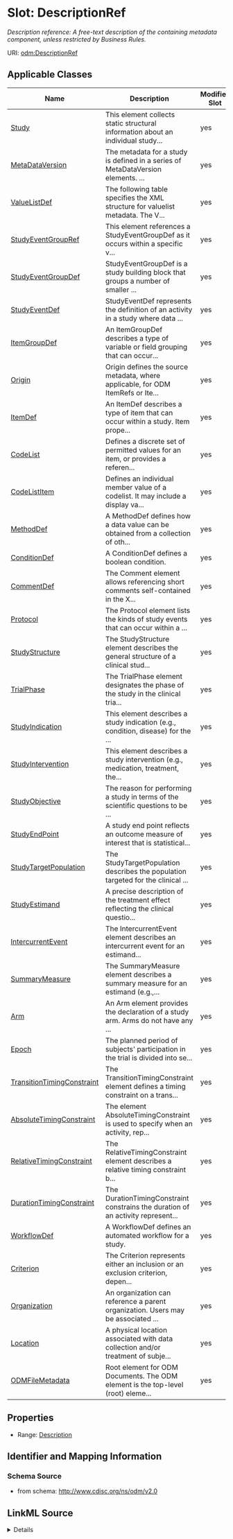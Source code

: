 # Slot: DescriptionRef


_Description reference: A free-text description of the containing metadata component, unless restricted by Business Rules._



URI: [odm:DescriptionRef](http://www.cdisc.org/ns/odm/v2.0/DescriptionRef)



<!-- no inheritance hierarchy -->




## Applicable Classes

| Name | Description | Modifies Slot |
| --- | --- | --- |
[Study](Study.md) | This element collects static structural information about an individual study... |  yes  |
[MetaDataVersion](MetaDataVersion.md) | The metadata for a study is defined in a series of MetaDataVersion elements. ... |  yes  |
[ValueListDef](ValueListDef.md) | The following table specifies the XML structure for valuelist metadata. The V... |  yes  |
[StudyEventGroupRef](StudyEventGroupRef.md) | This element references a StudyEventGroupDef as it occurs within a specific v... |  yes  |
[StudyEventGroupDef](StudyEventGroupDef.md) | StudyEventGroupDef is a study building block that groups a number of smaller ... |  yes  |
[StudyEventDef](StudyEventDef.md) | StudyEventDef represents the definition of an activity in a study where data ... |  yes  |
[ItemGroupDef](ItemGroupDef.md) | An ItemGroupDef describes a type of variable or field grouping that can occur... |  yes  |
[Origin](Origin.md) | Origin defines the source metadata, where applicable, for ODM ItemRefs or Ite... |  yes  |
[ItemDef](ItemDef.md) | An ItemDef describes a type of item that can occur within a study. Item prope... |  yes  |
[CodeList](CodeList.md) | Defines a discrete set of permitted values for an item, or provides a referen... |  yes  |
[CodeListItem](CodeListItem.md) | Defines an individual member value of a codelist. It may include a display va... |  yes  |
[MethodDef](MethodDef.md) | A MethodDef defines how a data value can be obtained from a collection of oth... |  yes  |
[ConditionDef](ConditionDef.md) | A ConditionDef defines a boolean condition. |  yes  |
[CommentDef](CommentDef.md) | The Comment element allows referencing short comments self-contained in the X... |  yes  |
[Protocol](Protocol.md) | The Protocol element lists the kinds of study events that can occur within a ... |  yes  |
[StudyStructure](StudyStructure.md) | The StudyStructure element describes the general structure of a clinical stud... |  yes  |
[TrialPhase](TrialPhase.md) | The TrialPhase element designates the phase of the study in the clinical tria... |  yes  |
[StudyIndication](StudyIndication.md) | This element describes a study indication (e.g., condition, disease) for the ... |  yes  |
[StudyIntervention](StudyIntervention.md) | This element describes a study intervention (e.g., medication, treatment, the... |  yes  |
[StudyObjective](StudyObjective.md) | The reason for performing a study in terms of the scientific questions to be ... |  yes  |
[StudyEndPoint](StudyEndPoint.md) | A study end point reflects an outcome measure of interest that is statistical... |  yes  |
[StudyTargetPopulation](StudyTargetPopulation.md) | The StudyTargetPopulation describes the population targeted for the clinical ... |  yes  |
[StudyEstimand](StudyEstimand.md) | A precise description of the treatment effect reflecting the clinical questio... |  yes  |
[IntercurrentEvent](IntercurrentEvent.md) | The IntercurrentEvent element describes an intercurrent event for an estimand... |  yes  |
[SummaryMeasure](SummaryMeasure.md) | The SummaryMeasure element describes a summary measure for an estimand (e.g.,... |  yes  |
[Arm](Arm.md) | An Arm element provides the declaration of a study arm. Arms do not have any ... |  yes  |
[Epoch](Epoch.md) | The planned period of subjects' participation in the trial is divided into se... |  yes  |
[TransitionTimingConstraint](TransitionTimingConstraint.md) | The TransitionTimingConstraint element defines a timing constraint on a trans... |  yes  |
[AbsoluteTimingConstraint](AbsoluteTimingConstraint.md) | The element AbsoluteTimingConstraint is used to specify when an activity, rep... |  yes  |
[RelativeTimingConstraint](RelativeTimingConstraint.md) | The RelativeTimingConstraint element describes a relative timing constraint b... |  yes  |
[DurationTimingConstraint](DurationTimingConstraint.md) | The DurationTimingConstraint constrains the duration of an activity represent... |  yes  |
[WorkflowDef](WorkflowDef.md) | A WorkflowDef defines an automated workflow for a study. |  yes  |
[Criterion](Criterion.md) | The Criterion represents either an inclusion or an exclusion criterion, depen... |  yes  |
[Organization](Organization.md) | An organization can reference a parent organization. Users may be associated ... |  yes  |
[Location](Location.md) | A physical location associated with data collection and/or treatment of subje... |  yes  |
[ODMFileMetadata](ODMFileMetadata.md) | Root element for ODM Documents. The ODM element is the top-level (root) eleme... |  yes  |







## Properties

* Range: [Description](Description.md)





## Identifier and Mapping Information







### Schema Source


* from schema: http://www.cdisc.org/ns/odm/v2.0




## LinkML Source

<details>
```yaml
name: DescriptionRef
description: 'Description reference: A free-text description of the containing metadata
  component, unless restricted by Business Rules.'
from_schema: http://www.cdisc.org/ns/odm/v2.0
rank: 1000
identifier: false
alias: DescriptionRef
domain_of:
- Study
- MetaDataVersion
- ValueListDef
- StudyEventGroupRef
- StudyEventGroupDef
- StudyEventDef
- ItemGroupDef
- Origin
- ItemDef
- CodeList
- CodeListItem
- MethodDef
- ConditionDef
- CommentDef
- Protocol
- StudyStructure
- TrialPhase
- StudyIndication
- StudyIntervention
- StudyObjective
- StudyEndPoint
- StudyTargetPopulation
- StudyEstimand
- IntercurrentEvent
- SummaryMeasure
- Arm
- Epoch
- TransitionTimingConstraint
- AbsoluteTimingConstraint
- RelativeTimingConstraint
- DurationTimingConstraint
- WorkflowDef
- Criterion
- Organization
- Location
- ODMFileMetadata
range: Description

```
</details>